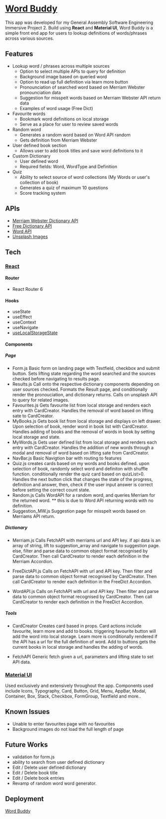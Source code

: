 # [Word Buddy](https://wordbuddy.netlify.app/)

This app was developed for my General Assembly Software Engineering Immersive Project 2. Build using **React** and **Material UI**, Word Buddy is a simple front end app for users to lookup definitions of words/phrases across various sources.

## Features

- Lookup word / phrases across multiple sources
  - Option to select multiple APIs to query for definition
  - Background image based on queried word
  - Option to read up full definition via learn more button
  - Pronounciation of searched word based on Merriam Webster pronounciation data
  - Suggestion for misspelt words based on Merriam Webster API return data
  - Examples of word usage (Free Dict)
- Favourite words
  - Bookmark word definitions on local storage
  - Serve as a place for user to review saved words
- Random word
  - Generates a random word based on Word API random
  - Gets definition from Merriam Webster
- User defined book section
  - Allows user to add book titles and save word definitions to it
- Custom Dictionary
  - User defined word
  - Required fields: Word, WordType and Definition
- Quiz
  - Ability to select source of word collections (My Words or user's collection of book)
  - Generates a quiz of maximum 10 questions
  - Score tracking system

## APIs

- [Merriam Webster Dictionary API](https://www.dictionaryapi.com/)
- [Free Dictionary API](https://dictionaryapi.dev/)
- [Word API](https://www.wordsapi.com/)
- [Unsplash Images](https://unsplash.com/developers)

## Tech

### [React](https://reactjs.org/)

#### Router

- React Router 6

#### Hooks

- useState
- useEffect
- useContext
- useNavigate
- [useLocalStorageState](https://www.npmjs.com/package/use-local-storage-state)

#### Components

##### Page

- Form.js
  Basic form on landing page with Textfield, checkbox and submit button. Sets lifting state regarding the word searched and the sources checked before navigating to results page.
- Results.js
  Call onto the respective dictionary components depending on user sources checked. Formats the Result page, and conditionally render the pronouciation, and dictionary returns. Calls on unsplash API to query for related images.
- Favourites.js
  Gets favourite list from local storage and renders each entry with CardCreator. Handles the removal of word based on lifting sate to CardCreator.
- MyBooks.js
  Gets book list from local storage and displays on left drawer. Upon selection of book, render word in book list with CardCreator. Handles adding of books and the removal of words in book by setting local storage and state.
- MyWords.js
  Gets user defined list from local storage and renders each entry with CardCreator. Handles the addition of new words through a modal and removal of word based on lifting sate from CardCreator.
- NavBar.js
  Basic Navigtion bar with routing to features
- Quiz.js
  creates cards based on my words and books defined. upon selection of book, randomly select word and definiton with shuffle function. conditionally render the quiz card based on quizList>0. Handles the next button click that changes the state of the progress, definition and answer, then, check if the user input answer is correct before setting the correct count state.
- Random.js
  Calls WordAPI for a random word, and queries Merriam for the returned word.
  \*\* this is due to Word API returning words with no definition.
- Suggestion_MW.js
  Suggestion page for misspelt words based on Merriams API return.

##### Dictionary

- Merriam.js
  Calls FetchAPI with merriams url and API key. if api data is an array of string, lift to suggestion_array and navigate to suggestion page. else, filter and parse data to common object format recognised by CardCreator. Then call CardCreator to render each definition in the Merriam Accordion.

- FreeDictAPI.js
  Calls on FetchAPI with url and API key. Then filter and parse data to common object format recognised by CardCreator. Then call CardCreator to render each definition in the FreeDict Accordion.

- WordAPI.js
  Calls on FetchAPI with url and API key. Then filter and parse data to common object format recognised by CardCreator. Then call CardCreator to render each definition in the FreeDict Accordion.

##### Tools

- CardCreator
  Creates card based in props. Card actions include favourite, learn more and add to books. triggering favourite button will add the word into local storage. Learn more is conditionally rendered if the API has a url for the full definition of word. Add to buttons gets the current books in local storage and handles the adding of words.

- FetchAPI
  Generic fetch given a url, parameters and lifting state to set API data.

### [Material UI](https://mui.com/)

Used exclusively and extensively throughout the app.
Components used include Icons, Typography, Card, Button, Grid, Menu, AppBar, Modal, Container, Box, Stack, Checkbox, FormGroup, Textfield and more..

## Known Issues

- Unable to enter favourites page with no favourites
- Background images do not load the full length of page

## Future Works

- validation for form.js
- ability to search from user defined dictionary
- Edit / Delete user defined dictionary
- Edit / Delete book title
- Edit / Delete book entries
- Revamp of random word word generator.

## Deployment

[Word Buddy](https://wordbuddy.netlify.app/)
